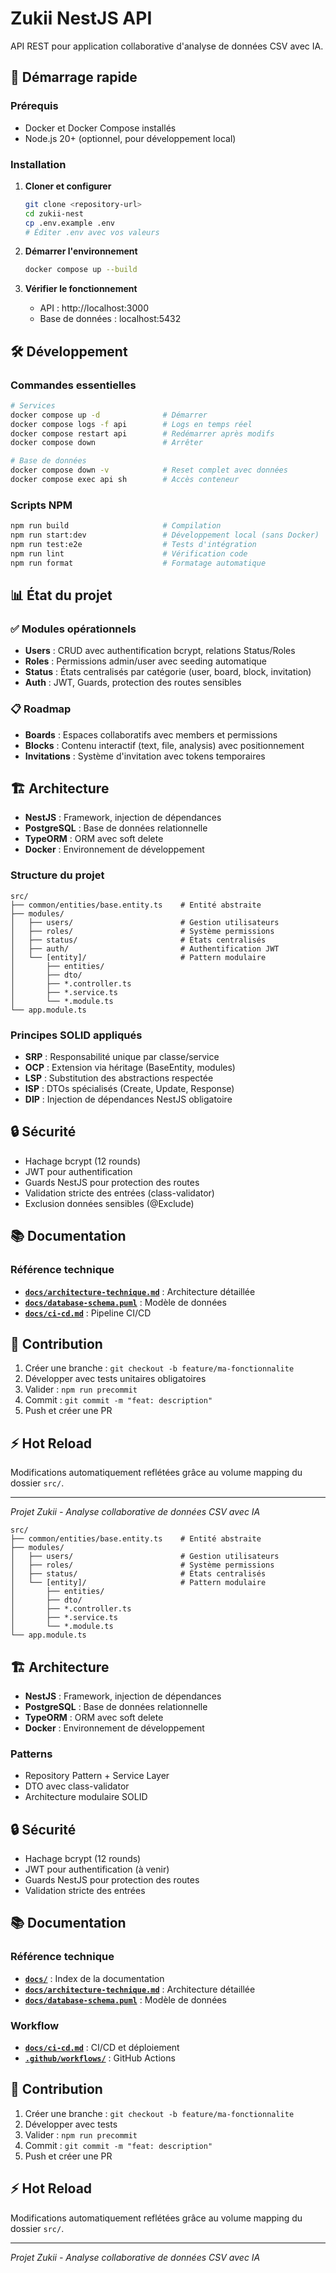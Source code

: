 # Zukii NestJS API

API REST pour application collaborative d'analyse de données CSV avec IA.

## 🚀 Démarrage rapide

### Prérequis
- Docker et Docker Compose installés
- Node.js 20+ (optionnel, pour développement local)

### Installation

1. **Cloner et configurer**
   ```bash
   git clone <repository-url>
   cd zukii-nest
   cp .env.example .env
   # Éditer .env avec vos valeurs
   ```

2. **Démarrer l'environnement**
   ```bash
   docker compose up --build
   ```

3. **Vérifier le fonctionnement**
   - API : http://localhost:3000
   - Base de données : localhost:5432
   
## 🛠️ Développement

### Commandes essentielles
```bash
# Services
docker compose up -d              # Démarrer
docker compose logs -f api        # Logs en temps réel
docker compose restart api        # Redémarrer après modifs
docker compose down               # Arrêter

# Base de données
docker compose down -v            # Reset complet avec données
docker compose exec api sh        # Accès conteneur
```

### Scripts NPM
```bash
npm run build                     # Compilation
npm run start:dev                 # Développement local (sans Docker)
npm run test:e2e                  # Tests d'intégration
npm run lint                      # Vérification code
npm run format                    # Formatage automatique
```

## 📊 État du projet

### ✅ Modules opérationnels
- **Users** : CRUD avec authentification bcrypt, relations Status/Roles
- **Roles** : Permissions admin/user avec seeding automatique  
- **Status** : États centralisés par catégorie (user, board, block, invitation)
- **Auth** : JWT, Guards, protection des routes sensibles

### 📋 Roadmap
- **Boards** : Espaces collaboratifs avec members et permissions
- **Blocks** : Contenu interactif (text, file, analysis) avec positionnement
- **Invitations** : Système d'invitation avec tokens temporaires

## 🏗️ Architecture

- **NestJS** : Framework, injection de dépendances
- **PostgreSQL** : Base de données relationnelle
- **TypeORM** : ORM avec soft delete
- **Docker** : Environnement de développement

### Structure du projet
```
src/
├── common/entities/base.entity.ts    # Entité abstraite
├── modules/
│   ├── users/                        # Gestion utilisateurs
│   ├── roles/                        # Système permissions
│   ├── status/                       # États centralisés
│   ├── auth/                         # Authentification JWT
│   └── [entity]/                     # Pattern modulaire
│       ├── entities/
│       ├── dto/
│       ├── *.controller.ts
│       ├── *.service.ts
│       └── *.module.ts
└── app.module.ts
```

### Principes SOLID appliqués
- **SRP** : Responsabilité unique par classe/service
- **OCP** : Extension via héritage (BaseEntity, modules)
- **LSP** : Substitution des abstractions respectée
- **ISP** : DTOs spécialisés (Create, Update, Response)
- **DIP** : Injection de dépendances NestJS obligatoire

## 🔒 Sécurité

- Hachage bcrypt (12 rounds)
- JWT pour authentification
- Guards NestJS pour protection des routes
- Validation stricte des entrées (class-validator)
- Exclusion données sensibles (@Exclude)

## 📚 Documentation

### Référence technique
- **[`docs/architecture-technique.md`](docs/architecture-technique.md)** : Architecture détaillée
- **[`docs/database-schema.puml`](docs/database-schema.puml)** : Modèle de données
- **[`docs/ci-cd.md`](docs/ci-cd.md)** : Pipeline CI/CD

## 🤝 Contribution

1. Créer une branche : `git checkout -b feature/ma-fonctionnalite`
2. Développer avec tests unitaires obligatoires
3. Valider : `npm run precommit`
4. Commit : `git commit -m "feat: description"`
5. Push et créer une PR

## ⚡ Hot Reload

Modifications automatiquement reflétées grâce au volume mapping du dossier `src/`.

---

*Projet Zukii - Analyse collaborative de données CSV avec IA*

```
src/
├── common/entities/base.entity.ts    # Entité abstraite
├── modules/
│   ├── users/                        # Gestion utilisateurs
│   ├── roles/                        # Système permissions
│   ├── status/                       # États centralisés
│   └── [entity]/                     # Pattern modulaire
│       ├── entities/
│       ├── dto/
│       ├── *.controller.ts
│       ├── *.service.ts
│       └── *.module.ts
└── app.module.ts
```

## 🏗️ Architecture

- **NestJS** : Framework, injection de dépendances
- **PostgreSQL** : Base de données relationnelle
- **TypeORM** : ORM avec soft delete
- **Docker** : Environnement de développement

### Patterns
- Repository Pattern + Service Layer
- DTO avec class-validator
- Architecture modulaire SOLID

## 🔒 Sécurité

- Hachage bcrypt (12 rounds)
- JWT pour authentification (à venir)
- Guards NestJS pour protection des routes
- Validation stricte des entrées

## 📚 Documentation

### Référence technique
- **[`docs/`](docs/)** : Index de la documentation
- **[`docs/architecture-technique.md`](docs/architecture-technique.md)** : Architecture détaillée
- **[`docs/database-schema.puml`](docs/database-schema.puml)** : Modèle de données

### Workflow
- **[`docs/ci-cd.md`](docs/ci-cd.md)** : CI/CD et déploiement
- **[`.github/workflows/`](.github/workflows/)** : GitHub Actions

## 🤝 Contribution

1. Créer une branche : `git checkout -b feature/ma-fonctionnalite`
2. Développer avec tests
3. Valider : `npm run precommit`
4. Commit : `git commit -m "feat: description"`
5. Push et créer une PR

## ⚡ Hot Reload

Modifications automatiquement reflétées grâce au volume mapping du dossier `src/`.

---

*Projet Zukii - Analyse collaborative de données CSV avec IA*
